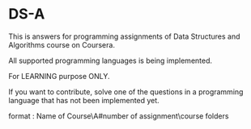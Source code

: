 # DS-A
This is answers for programming assignments of Data Structures and Algorithms course on Coursera.

All supported programming languages is being implemented.

For LEARNING purpose ONLY.

If you want to contribute, solve one of the questions in a programming language that has not been implemented yet.


format : Name of Course\A#number of assignment\course folders


